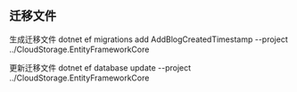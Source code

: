 ## 迁移文件

生成迁移文件
dotnet ef migrations add AddBlogCreatedTimestamp --project ../CloudStorage.EntityFrameworkCore

更新迁移文件
dotnet ef database update  --project ../CloudStorage.EntityFrameworkCore